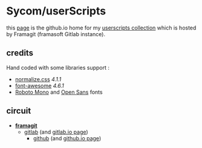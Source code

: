 # Sycom/userScripts
this [page](http://sycom.github.io/userScripts/outOfAm-z-n/) is the github.io home for my [userscripts collection][framagit] which is hosted by Framagit (framasoft Gitlab instance).

## credits
Hand coded with some libraries support :
* [normalize.css](http://necolas.github.io/normalize.css) *4.1.1*
* [font-awesome](http://fontawesome.io) *4.6.1*
* [Roboto Mono](https://www.google.com/fonts#ChoosePlace:select/Collection:Roboto+Mono) and [Open Sans](https://www.google.com/fonts#ChoosePlace:select/Collection:Open+Sans) fonts

## circuit
* **[framagit][framagit]**
   * [gitlab][gitlab] (and [gitlab.io page][gl-pages])
      * [github][github] (and [github.io page][gh-pages])

[framagit]:https://framagit.org/sycom/userScripts
[gitlab]:https://gitlab.com/sycom/userScripts
[github]:https://github.com/sycom/userScripts
[gl-pages]:https://sycom.gitlab.io/userScripts
[gh-pages]:https://sycom.github.io/userScripts
